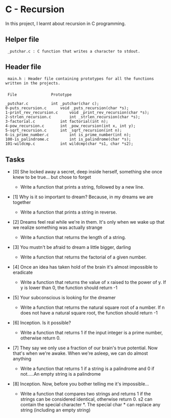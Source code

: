 # C - Recursion
In this project, I learnt about recursion in C programming.

## Helper file
	 _putchar.c : C function that writes a character to stdout.

## Header file
	 main.h : Header file containing prototypes for all the functions written in the projects.

###

	 File		   		Prototype

	_putchar.c 			int _putchar(char c);
	0-puts_recursion.c 		void _puts_recursion(char *s);
	1-print_rev_recursion.c 	void _print_rev_recursion(char *s);
	2-strlen_recursion.c 		int _strlen_recursion(char *s);
	3-factorial.c			int factorial(int n);
	4-pow_recursion.c  		int _pow_recursion(int x, int y);
	5-sqrt_recursion.c		int _sqrt_recursion(int n);
	6-is_prime_number.c 		int is_prime_number(int n);
	100-is_palindrome.c 		int is_palindrome(char *s);
	101-wildcmp.c 			int wildcmp(char *s1, char *s2);

## Tasks
- [0] She locked away a secret, deep inside herself, something she once knew to be true... but chose to forget
	* Write a function that prints a string, followed by a new line.

- [1] Why is it so important to dream? Because, in my dreams we are together
	* Write a function that prints a string in reverse.

- [2] Dreams feel real while we're in them. It's only when we wake up that we realize something was actually strange
	* Write a function that returns the length of a string.

- [3] You mustn't be afraid to dream a little bigger, darling
	* Write a function that returns the factorial of a given number.

- [4] Once an idea has taken hold of the brain it's almost impossible to eradicate
	* Write a function that returns the value of x raised to the power of y.
		If y is lower than 0, the function should return -1

- [5] Your subconscious is looking for the dreamer
	* Write a function that returns the natural square root of a number.
		If n does not have a natural square root, the function should return -1

- [6] Inception. Is it possible?
	* Write a function that returns 1 if the input integer is a prime number, otherwise return 0.

- [7] They say we only use a fraction of our brain's true potential. Now that's when we're awake. When we're asleep, we can do almost anything
	* Write a function that returns 1 if a string is a palindrome and 0 if not.....An empty string is a palindrome

- [8]  Inception. Now, before you bother telling me it's impossible...
	* Write a function that compares two strings and returns 1 if the strings can be considered identical, otherwise return 0.
		s2 can contain the special character *.
		The special char * can replace any string (including an empty string)
